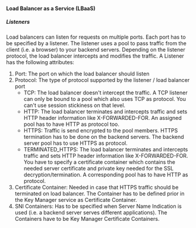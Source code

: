 #### Load Balancer as a Service (LBaaS)

##### Listeners

Load balancers can listen for requests on multiple ports. Each port has to be specified by a listener. The listener uses a pool to pass traffic from the client (i.e. a browser)
to your backend servers. Depending on the listener protocol, the load balancer intercepts and modifies the traffic. 
A Listener has the following attributes:

1. Port: The port on which the load balancer should listen
2. Protocol: The type of protocol supported by the listener / load balancer port
    * TCP: The load balancer doesn't intercept the traffic. A TCP listener can only be bound to a pool which also uses TCP as protocol. You can't use session stickiness on that level.
    * HTTP: The load balancer terminates and intercepts traffic and sets HTTP header information like X-FORWARDED-FOR. An assigned pool has to have HTTP as protocol too.
    * HTTPS: Traffic is send encrypted to the pool members. HTTPS termination has to be done on the backend servers. The backend server pool has to use HTTPS as protocol.
    * TERMINATED_HTTPS:  The load balancer terminates and intercepts traffic and sets HTTP header information like X-FORWARDED-FOR. You have to specify a certificate container which contains the needed server certificate and private key needed for the SSL decryption/termination. A corresponding pool has to have HTTP as protocol.
3. Certificate Container: Needed in case that HTTPS traffic should be terminated on load balancer. The Container has to be defined prior in the Key Manager service as Certificate Container.
4. SNI Containers: Has to be specified when Server Name Indication is used (i.e. a backend server serves different applications). The Containers have to be Key Manager Certificate Containers.